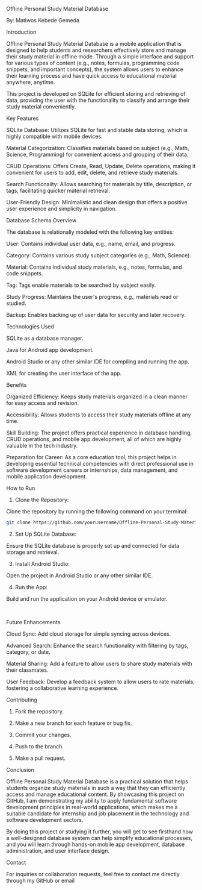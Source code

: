 Offline Personal Study Material Database

By: Matiwos Kebede Gemeda



Introduction

Offline Personal Study Material Database is a mobile application that is designed to help students and researchers effectively store and manage their study material in offline mode. Through a simple interface and support for various types of content (e.g., notes, formulas, programming code snippets, and important concepts), the system allows users to enhance their learning process and have quick access to educational material anywhere, anytime.

This project is developed on SQLite for efficient storing and retrieving of data, providing the user with the functionality to classify and arrange their study material conveniently.


Key Features

SQLite Database: Utilizes SQLite for fast and stable data storing, which is highly compatible with mobile devices.

Material Categorization: Classifies materials based on subject (e.g., Math, Science, Programming) for convenient access and grouping of their data.

CRUD Operations: Offers Create, Read, Update, Delete operations, making it convenient for users to add, edit, delete, and retrieve study materials.

Search Functionality: Allows searching for materials by title, description, or tags, facilitating quicker material retrieval.

User-Friendly Design: Minimalistic and clean design that offers a positive user experience and simplicity in navigation.



Database Schema Overview

The database is relationally modeled with the following key entities:

User: Contains individual user data, e.g., name, email, and progress.

Category: Contains various study subject categories (e.g., Math, Science).

Material: Contains individual study materials, e.g., notes, formulas, and code snippets.

Tag: Tags enable materials to be searched by subject easily.

Study Progress: Maintains the user's progress, e.g., materials read or studied.

Backup: Enables backing up of user data for security and later recovery.



Technologies Used

SQLite as a database manager.

Java for Android app development.

Android Studio or any other similar IDE for compiling and running the app.

XML for creating the user interface of the app.





Benefits

Organized Efficiency: Keeps study materials organized in a clean manner for easy access and revision.

Accessibility: Allows students to access their study materials offline at any time.

Skill Building: The project offers practical experience in database handling, CRUD operations, and mobile app development, all of which are highly valuable in the tech industry.

Preparation for Career: As a core education tool, this project helps in developing essential technical competencies with direct professional use in software development careers or internships, data management, and mobile application development.


How to Run

1. Clone the Repository:

Clone the repository by running the following command on your terminal:

```bash
git clone https://github.com/yourusername/Offline-Personal-Study-Material-Database.git
```

2. Set Up SQLite Database:

Ensure the SQLite database is properly set up and connected for data storage and retrieval.



3. Install Android Studio:

Open the project in Android Studio or any other similar IDE.

4. Run the App:

Build and run the application on your Android device or emulator.


 
 
 
 


Future Enhancements

Cloud Sync: Add cloud storage for simple syncing across devices.

Advanced Search: Enhance the search functionality with filtering by tags, category, or date.

Material Sharing: Add a feature to allow users to share study materials with their classmates.

User Feedback: Develop a feedback system to allow users to rate materials, fostering a collaborative learning experience.



Contributing

1. Fork the repository.


2. Make a new branch for each feature or bug fix.


3. Commit your changes.


4. Push to the branch.


5. Make a pull request.



Conclusion

Offline Personal Study Material Database is a practical solution that helps students organize study materials in such a way that they can efficiently access and manage educational content. By showcasing this project on GitHub, I am demonstrating my ability to apply fundamental software development principles in real-world applications, which makes me a suitable candidate for internship and job placement in the technology and software development sectors.

By doing this project or studying it further, you will get to see firsthand how a well-designed database system can help simplify educational processes, and you will learn through hands-on mobile app development, database administration, and user interface design.


Contact

For inquiries or collaboration requests, feel free to contact me directly through my GitHub or email
